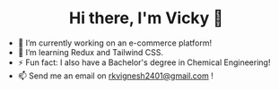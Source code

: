 <p>
        <h1 align = "Center"> <b> Hi there, I'm Vicky 👋 </b> </h1>
</p>

- 🔭 I’m currently working on an e-commerce platform!
- 🌱 I’m learning Redux and Tailwind CSS.
- ⚡ Fun fact: I also have a Bachelor's degree in Chemical Engineering!
- 📫 Send me an email on rkvignesh2401@gmail.com !

<!--
**rkv-2401/rkv-2401** is a ✨ _special_ ✨ repository because its `README.md` (this file) appears on your GitHub profile.

Here are some ideas to get you started:

- 🔭 I’m currently working on ...
- 🌱 I’m currently learning ...
- 👯 I’m looking to collaborate on ...
- 🤔 I’m looking for help with ...
- 💬 Ask me about ...
- 📫 How to reach me: ...
- 😄 Pronouns: ...
- ⚡ Fun fact: ...
-->
